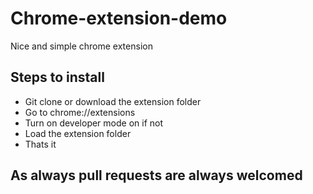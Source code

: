 # Chrome-extension-demo
Nice and simple chrome extension

## Steps to install
- Git clone or download the extension folder
- Go to chrome://extensions
- Turn on developer mode on if not
- Load the extension folder
- Thats it

## As always pull requests are always welcomed
